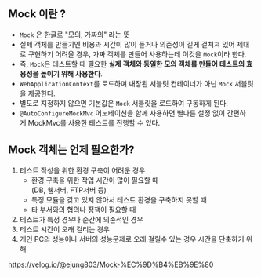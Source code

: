 ## Mock 이란 ?

- `Mock` 은 한글로 "모의, 가짜의" 라는 뜻
- 실제 객체를 만들기엔 비용과 시간이 많이 들거나 의존성이 길게 걸쳐져 있어 제대로 구현하기 어려울 경우, 가짜 객체를 만들어 사용하는데 이것을 `Mock`이라 한다.
- 즉, `Mock`은 테스트할 때 필요한 **실제 객체와 동일한 모의 객체를 만들어 테스트의 효용성을 높이기 위해 사용한다**.
- `WebApplicationContext`를 로드하며 내장된 서블릿 컨테이너가 아닌 `Mock` 서블릿을 제공한다.
- 별도로 지정하지 않으면 기본값은 `Mock` 서블릿을 로드하여 구동하게 된다.
- `@AutoConfigureMockMvc` 어노테이션을 함께 사용하면 별다른 설정 없이 간편하게 MockMvc를 사용한 테스트를 진행할 수 있다.


## Mock 객체는 언제 필요한가?

1. 테스트 작성을 위한 환경 구축이 어려운 경우
    - 환경 구축을 위한 작업 시간이 많이 필요할 때  
        (DB, 웹서버, FTP서버 등)
    - 특정 모듈을 갖고 있지 않아서 테스트 환경을 구축하지 못할 때
    - 타 부서와의 협의나 정책이 필요할 때
2. 테스트가 특정 경우나 순간에 의존적인 경우
3. 테스트 시간이 오래 걸리는 경우
4. 개인 PC의 성능이나 서버의 성능문제로 오래 걸릴수 있는 경우 시간을 단축하기 위해

https://velog.io/@ejung803/Mock-%EC%9D%B4%EB%9E%80
